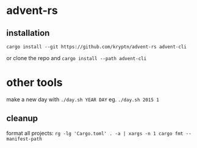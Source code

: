 # advent-rs

## installation

`cargo install --git https://github.com/kryptn/advent-rs advent-cli`

or clone the repo and `cargo install --path advent-cli`


# other tools

make a new day with `./day.sh YEAR DAY` eg. `./day.sh 2015 1`


## cleanup

format all projects: `rg -lg 'Cargo.toml' . -a | xargs -n 1 cargo fmt --manifest-path `